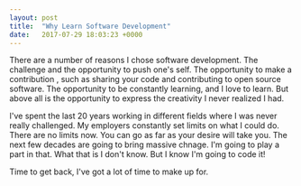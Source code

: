 ```yaml
---
layout: post
title:  "Why Learn Software Development"
date:   2017-07-29 18:03:23 +0000
---
```



There are a number of reasons I chose software development. The challenge and the opportunity to push one's self. The opportunity to make a contribution , such as sharing your code and contributing to open source software. The opportunity to be constantly learning, and I love to learn. But above all is the opportunity to express the creativity I never realized I had. 

I've spent the last 20 years working in different fields where I was never really challenged. My employers constantly set limits on what I could do. There are no limits now. You can go as far as your desire will take you. The next few decades are going to bring massive chnage. I'm going to play a part in that. What that is I don't know. But I know I'm going to code it!

Time to get back, I've got a lot of time to make up for.
